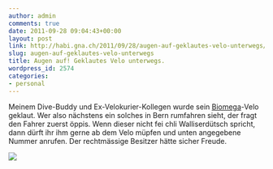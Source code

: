 ```yaml
---
author: admin
comments: true
date: 2011-09-28 09:04:43+00:00
layout: post
link: http://habi.gna.ch/2011/09/28/augen-auf-geklautes-velo-unterwegs/
slug: augen-auf-geklautes-velo-unterwegs
title: Augen auf! Geklautes Velo unterwegs.
wordpress_id: 2574
categories:
- personal
---
```


Meinem Dive-Buddy und Ex-Velokurier-Kollegen wurde sein [Biomega](http://biomega.dk/)-Velo geklaut. Wer also nächstens ein solches in Bern rumfahren sieht, der fragt den Fahrer zuerst öppis. Wenn dieser nicht fei chli Walliserdütsch spricht, dann dürft ihr ihm gerne ab dem Velo müpfen und unten angegebene Nummer anrufen. Der rechtmässige Besitzer hätte sicher Freude.

[![](http://habi.gna.ch/wp-content/uploads/2011/09/biomega.png)](http://habi.gna.ch/wp-content/uploads/2011/09/biomega.png)
